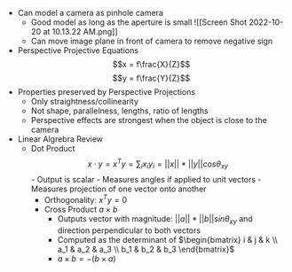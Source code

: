 - Can model a camera as pinhole camera
	- Good model as long as the aperture is small
	![[Screen Shot 2022-10-20 at 10.13.22 AM.png]]
	- Can move image plane in front of camera to remove negative sign
- Perspective Projective Equations
	$$x = f\frac{X}{Z}$$
 $$y = f\frac{Y}{Z}$$
- Properties preserved by Perspective Projections
	- Only straightness/collinearity
	- Not shape, parallelness, lengths, ratio of lengths
	- Perspective effects are strongest when the object is close to the camera
- Linear Algrebra Review
	-  Dot Product
$$x \cdot y = x^Ty = \sum_ix_iy_i = \lvert\lvert x \rvert\rvert * \lvert\lvert y \rvert\rvert cos\theta_{xy}$$
			- Output is scalar
			- Measures angles if applied to unit vectors
			- Measures projection of one vector onto another
		- Orthogonality: $x^Ty = 0$
		- Cross Product $a \times b$
			- Outputs vector with magnitude: $||a|| * ||b|| sin\theta_{xy}$ and direction perpendicular to both vectors
			- Computed as the determinant of $\begin{bmatrix} i & j & k \\ a_1 & a_2 & a_3 \\ b_1 & b_2 & b_3 \end{bmatrix}$
			- $a \times b = -(b \times a)$
